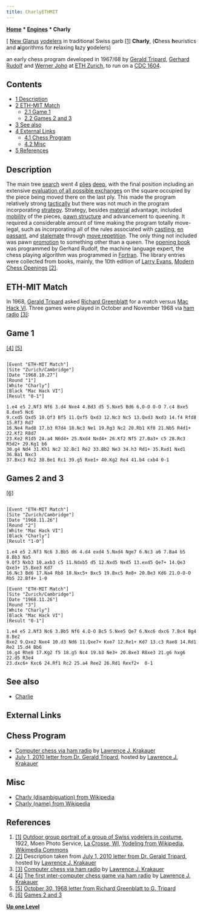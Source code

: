 ```yaml
---
title: CharlyETHMIT
---
```

**[Home](Home "Home") * [Engines](Engines "Engines") * Charly**

\[ [New Glarus](https://en.wikipedia.org/wiki/New_Glarus,_Wisconsin) [yodelers](https://en.wikipedia.org/wiki/Yodeling) in traditional Swiss garb <a id="cite-note-1" href="#cite-ref-1">[1]</a>
**Charly**, (**C**hess **h**euristics and **a**lgorithms for **r**elaxing **l**azy **y**odelers)

an early chess program developed in 1967/68 by [Gerald Tripard](Gerald_Tripard "Gerald Tripard"), [Gerhard Rudolf](index.php?title=Gerhard_Rudolf&action=edit&redlink=1 "Gerhard Rudolf (page does not exist)") and [Werner Joho](Werner_Joho "Werner Joho") at [ETH Zurich](ETH_Zurich "ETH Zurich"),
to run on a [CDC 1604](CDC_1604 "CDC 1604").

## Contents

- [1 Description](#description)
- [2 ETH-MIT Match](#eth-mit-match)
  - [2.1 Game 1](#game-1)
  - [2.2 Games 2 and 3](#games-2-and-3)
- [3 See also](#see-also)
- [4 External Links](#external-links)
  - [4.1 Chess Program](#chess-program)
  - [4.2 Misc](#misc)
- [5 References](#references)

## Description

The main tree [search](Search "Search") went 4 [plies](Ply "Ply") [deep](Depth "Depth"), with the final position including an extensive [evaluation of all possible exchanges](Static_Exchange_Evaluation "Static Exchange Evaluation") on the square occupied by the piece being moved there on the last ply.
This made the program relatively strong [tactically](Tactics "Tactics") but there was not much in the program incorporating [strategy](Strategy "Strategy"). Strategy, besides [material](Material "Material") advantage, included [mobility](Mobility "Mobility") of the pieces, [pawn structure](Pawn_Structure "Pawn Structure") and advancement to queening.
It required a considerable amount of time making the program totally move-legal, such as incorporating all of the rules associated with [castling](Castling "Castling"), [en passant](En_passant "En passant"), and [stalemate](Stalemate "Stalemate") through [move repetition](Repetitions#RepetitionofMoves "Repetitions").
The only thing not included was pawn [promotion](Promotions "Promotions") to something other than a queen.
The [opening book](Opening_Book "Opening Book") was programmed by Gerhard Rudolf, the machine language expert, the chess playing algorithm was programmed in [Fortran](Fortran "Fortran").
The library entries were collected from books, mainly, the 10th edition of [Larry Evans](https://en.wikipedia.org/wiki/Larry_Evans), [Modern Chess Openings](https://en.wikipedia.org/wiki/Modern_Chess_Openings)
<a id="cite-note-2" href="#cite-ref-2">[2]</a>.

## ETH-MIT Match

In 1968, [Gerald Tripard](Gerald_Tripard "Gerald Tripard") asked [Richard Greenblatt](Richard_Greenblatt "Richard Greenblatt") for a match versus [Mac Hack VI](Mac_Hack "Mac Hack"). Three games were played in October and November 1968 via [ham radio](https://en.wikipedia.org/wiki/Amateur_radio)
<a id="cite-note-3" href="#cite-ref-3">[3]</a>:

## Game 1

<a id="cite-note-4" href="#cite-ref-4">[4]</a> <a id="cite-note-5" href="#cite-ref-5">[5]</a>

```

[Event "ETH-MIT Match"]
[Site "Zurich/Cambridge"]
[Date "1968.10.27"]
[Round "1"]
[White "Charly"]
[Black "Mac Hack VI"]
[Result "0-1"]

1.e4 e5 2.Nf3 Nf6 3.d4 Nxe4 4.Bd3 d5 5.Nxe5 Bd6 6.O-O O-O 7.c4 Bxe5 8.dxe5 Nc6
9.cxd5 Qxd5 10.Qf3 Bf5 11.Qxf5 Qxd3 12.Nc3 Nc5 13.Qxd3 Nxd3 14.f4 Rfd8 15.Rf3 Rd7
16.Ne4 Rad8 17.b3 R7d4 18.Nc3 Ne1 19.Rg3 Nc2 20.Rb1 Kf8 21.Nb5 R4d1+ 22.Kf2 R8d7
23.Ke2 R1d5 24.a4 N6d4+ 25.Nxd4 Nxd4+ 26.Kf2 Nf5 27.Ba3+ c5 28.Rc3 R5d2+ 29.Kg1 b6
30.g4 Nd4 31.Kh1 Nc2 32.Bc1 Re2 33.Bb2 Ne3 34.h3 Rd1+ 35.Rxd1 Nxd1 36.Ba1 Nxc3
37.Bxc3 Rc2 38.Be1 Rc1 39.g5 Rxe1+ 40.Kg2 Re4 41.b4 cxb4 0-1

```

## Games 2 and 3

<a id="cite-note-6" href="#cite-ref-6">[6]</a>

```

[Event "ETH-MIT Match"]
[Site "Zurich/Cambridge"]
[Date "1968.11.26"]
[Round "2"]
[White "Mac Hack VI"]
[Black "Charly"]
[Result "1-0"]

1.e4 e5 2.Nf3 Nc6 3.Bb5 d6 4.d4 exd4 5.Nxd4 Nge7 6.Nc3 a6 7.Ba4 b5 8.Bb3 Na5
9.Qf3 Nxb3 10.axb3 c5 11.Ndxb5 d5 12.Nxd5 Nxd5 13.exd5 Qe7+ 14.Qe3 Qxe3+ 15.Bxe3 Kd7
16.Nc3 Bd6 17.Na4 Rb8 18.Nxc5+ Bxc5 19.Bxc5 Re8+ 20.Be3 Kd6 21.O-O-O Rb5 22.Bf4+ 1-0

[Event "ETH-MIT Match"]
[Site "Zurich/Cambridge"]
[Date "1968.11.26"]
[Round "3"]
[White "Charly"]
[Black "Mac Hack VI"]
[Result "0-1"]

1.e4 e5 2.Nf3 Nc6 3.Bb5 Nf6 4.O-O Bc5 5.Nxe5 Qe7 6.Nxc6 dxc6 7.Bc4 Bg4 8.Be2
Bxe2 9.Qxe2 Nxe4 10.d3 Nd6 11.Qxe7+ Kxe7 12.Re1+ Kd7 13.c3 Rae8 14.Rd1 Re2 15.d4 Bb6
16.g4 Rhe8 17.Kg2 f5 18.g5 Nc4 19.b3 Ne3+ 20.Bxe3 R8xe3 21.g6 hxg6 22.d5 R3e4
23.dxc6+ Kxc6 24.Rf1 Rc2 25.a4 Ree2 26.Rd1 Rexf2+  0-1

```

## See also

- [Charlie](Charlie "Charlie")

## External Links

## Chess Program

- [Computer chess via ham radio](http://ljkrakauer.com/LJK/60s/hamchess.htm) by [Lawrence J. Krakauer](Lawrence_J._Krakauer "Lawrence J. Krakauer")
- [July 1, 2010 letter from Dr. Gerald Tripard](http://ljkrakauer.com/LJK/60s/tripardltr.htm), hosted by [Lawrence J. Krakauer](Lawrence_J._Krakauer "Lawrence J. Krakauer")

## Misc

- [Charly (disambiguation) from Wikipedia](https://en.wikipedia.org/wiki/Charly_%28disambiguation%29)
- [Charly (name) from Wikipedia](<https://en.wikipedia.org/wiki/Charly_(name)>)

## References

1. <a id="cite-ref-1" href="#cite-note-1">[1]</a> [Outdoor group portrait of a group of Swiss yodelers in costume](https://en.wikipedia.org/wiki/File:Swiss_yodelers.jpg), 1922, Moen Photo Service, [La Crosse, WI](https://en.wikipedia.org/wiki/La_Crosse,_Wisconsin), [Yodeling from Wikipedia](https://en.wikipedia.org/wiki/Yodeling), [Wikimedia Commons](https://en.wikipedia.org/wiki/Wikimedia_Commons)
1. <a id="cite-ref-2" href="#cite-note-2">[2]</a> Description taken from [July 1, 2010 letter from Dr. Gerald Tripard](http://ljkrakauer.com/LJK/60s/tripardltr.htm), hosted by [Lawrence J. Krakauer](Lawrence_J._Krakauer "Lawrence J. Krakauer")
1. <a id="cite-ref-3" href="#cite-note-3">[3]</a> [Computer chess via ham radio](http://ljkrakauer.com/LJK/60s/hamchess.htm) by [Lawrence J. Krakauer](Lawrence_J._Krakauer "Lawrence J. Krakauer")
1. <a id="cite-ref-4" href="#cite-note-4">[4]</a> [The first inter-computer chess game via ham radio](http://ljkrakauer.com/LJK/60s/game1list.htm) by [Lawrence J. Krakauer](Lawrence_J._Krakauer "Lawrence J. Krakauer")
1. <a id="cite-ref-5" href="#cite-note-5">[5]</a> [October 30, 1968 letter from Richard Greenblatt to G. Tripard](http://ljkrakauer.com/LJK/60s/greenblattltr.htm)
1. <a id="cite-ref-6" href="#cite-note-6">[6]</a> [Games 2 and 3](http://ljkrakauer.com/LJK/60s/games23list.htm)

**[Up one Level](Engines "Engines")**

